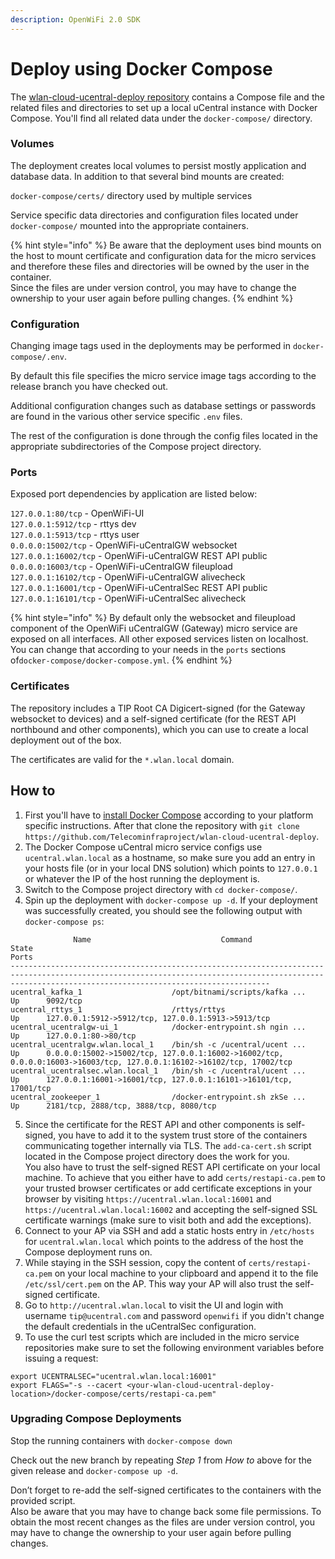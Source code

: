 ```yaml
---
description: OpenWiFi 2.0 SDK
---
```


# Deploy using Docker Compose

The [wlan-cloud-ucentral-deploy repository](https://github.com/Telecominfraproject/wlan-cloud-ucentral-deploy) contains a Compose file and the related files and directories to set up a local uCentral instance with Docker Compose. You'll find all related data under the `docker-compose/` directory.

### Volumes

The deployment creates local volumes to persist mostly application and database data. In addition to that several bind mounts are created:   
  
`docker-compose/certs/` directory used by multiple services  
  
Service specific data directories and configuration files located under `docker-compose/` mounted into the appropriate containers.

{% hint style="info" %}
Be aware that the deployment uses bind mounts on the host to mount certificate and configuration data for the micro services and therefore these files and directories will be owned by the user in the container.   
Since the files are under version control, you may have to change the ownership to your user again before pulling changes.
{% endhint %}

### Configuration

Changing image tags used in the deployments may be performed in `docker-compose/.env`. 

By default this file specifies the micro service image tags according to the release branch you have checked out. 

Additional configuration changes such as database settings or passwords are found in the various other service specific `.env` files. 

The rest of the configuration is done through the config files located in the appropriate subdirectories of the Compose project directory.

### Ports

Exposed port dependencies by application are listed below:  
  
`127.0.0.1:80/tcp`        - OpenWiFi-UI  
`127.0.0.1:5912/tcp`    - rttys dev  
`127.0.0.1:5913/tcp`    - rttys user  
`0.0.0.0:15002/tcp`      - OpenWiFi-uCentralGW websocket  
`127.0.0.1:16002/tcp`  - OpenWiFi-uCentralGW REST API public  
`0.0.0.0:16003/tcp`      - OpenWiFi-uCentralGW fileupload  
`127.0.0.1:16102/tcp`  - OpenWiFi-uCentralGW alivecheck  
`127.0.0.1:16001/tcp`  - OpenWiFi-uCentralSec REST API public  
`127.0.0.1:16101/tcp`  - OpenWiFi-uCentralSec alivecheck

{% hint style="info" %}
By default only the websocket and fileupload component of the OpenWiFi uCentralGW \(Gateway\) micro service are exposed on all interfaces. All other exposed services listen on localhost. You can change that according to your needs in the `ports` sections of`docker-compose/docker-compose.yml`.
{% endhint %}

### Certificates

The repository includes a TIP Root CA Digicert-signed \(for the Gateway websocket to devices\) and a self-signed certificate \(for the REST API northbound and other components\), which you can use to create a local deployment out of the box. 

The certificates are valid for the `*.wlan.local` domain. 

## How to

1. First you'll have to [install Docker Compose](https://docs.docker.com/compose/install/) according to your platform specific instructions. After that clone the repository with `git clone https://github.com/Telecominfraproject/wlan-cloud-ucentral-deploy`.  
2. The Docker Compose uCentral micro service configs use `ucentral.wlan.local` as a hostname, so make sure you add an entry in your hosts file \(or in your local DNS solution\) which points to `127.0.0.1` or whatever the IP of the host running the deployment is.  
3. Switch to the Compose project directory with `cd docker-compose/`.  
4. Spin up the deployment with `docker-compose up -d`. If your deployment was successfully created, you should see the following output with `docker-compose ps`:

```text
              Name                             Command               State                                                             Ports
------------------------------------------------------------------------------------------------------------------------------------------------------------------------------------------------------
ucentral_kafka_1                    /opt/bitnami/scripts/kafka ...   Up      9092/tcp
ucentral_rttys_1                    /rttys/rttys                     Up      127.0.0.1:5912->5912/tcp, 127.0.0.1:5913->5913/tcp
ucentral_ucentralgw-ui_1            /docker-entrypoint.sh ngin ...   Up      127.0.0.1:80->80/tcp
ucentral_ucentralgw.wlan.local_1    /bin/sh -c /ucentral/ucent ...   Up      0.0.0.0:15002->15002/tcp, 127.0.0.1:16002->16002/tcp, 0.0.0.0:16003->16003/tcp, 127.0.0.1:16102->16102/tcp, 17002/tcp
ucentral_ucentralsec.wlan.local_1   /bin/sh -c /ucentral/ucent ...   Up      127.0.0.1:16001->16001/tcp, 127.0.0.1:16101->16101/tcp, 17001/tcp
ucentral_zookeeper_1                /docker-entrypoint.sh zkSe ...   Up      2181/tcp, 2888/tcp, 3888/tcp, 8080/tcp
```

5. Since the certificate for the REST API and other components is self-signed, you have to add it to the system trust store of the containers communicating together internally via TLS. The `add-ca-cert.sh` script located in the Compose project directory does the work for you.  
You also have to trust the self-signed REST API certificate on your local machine. To achieve that you either have to add `certs/restapi-ca.pem` to your trusted browser certificates or add certificate exceptions in your browser by visiting `https://ucentral.wlan.local:16001` and `https://ucentral.wlan.local:16002` and accepting the self-signed SSL certificate warnings \(make sure to visit both and add the exceptions\).  
6. Connect to your AP via SSH and add a static hosts entry in `/etc/hosts` for `ucentral.wlan.local` which points to the address of the host the Compose deployment runs on.  
7. While staying in the SSH session, copy the content of `certs/restapi-ca.pem` on your local machine to your clipboard and append it to the file `/etc/ssl/cert.pem` on the AP. This way your AP will also trust the self-signed certificate.  
8. Go to `http://ucentral.wlan.local` to visit the UI and login with username `tip@ucentral.com` and password `openwifi` if you didn't change the default credentials in the uCentralSec configuration.  
9. To use the curl test scripts which are included in the  micro service repositories make sure to set the following environment variables before issuing a request:

```text
export UCENTRALSEC="ucentral.wlan.local:16001"
export FLAGS="-s --cacert <your-wlan-cloud-ucentral-deploy-location>/docker-compose/certs/restapi-ca.pem"
```

### Upgrading Compose Deployments

Stop the running containers with `docker-compose down`

Check out the new branch by repeating _Step 1_ from _How to_  above for the given release and `docker-compose up -d`.   
  
Don’t forget to re-add the self-signed certificates to the containers with the provided script.   
Also be aware that you may have to change back some file permissions. To obtain the most recent changes as the files are under version control, you may have to change the ownership to your user again before pulling changes.

